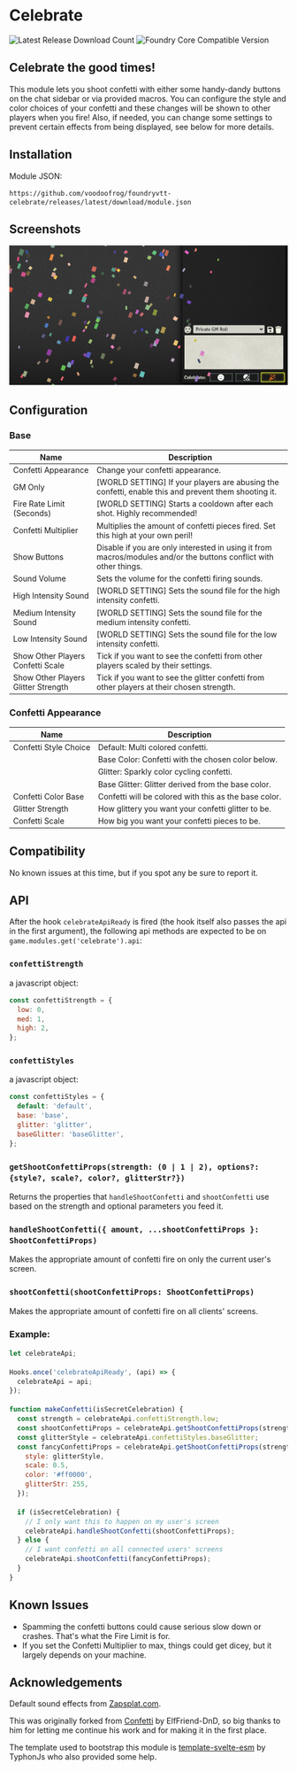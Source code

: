 # Celebrate

![Latest Release Download Count](https://img.shields.io/badge/dynamic/json?label=Downloads@latest&query=assets%5B1%5D.download_count&url=https%3A%2F%2Fapi.github.com%2Frepos%2Fvoodoofrog%2Ffoundryvtt-celebrate%2Freleases%2Flatest)
![Foundry Core Compatible Version](https://img.shields.io/badge/dynamic/json.svg?url=https%3A%2F%2Fraw.githubusercontent.com%2Fvoodoofrog%2Ffoundryvtt-celebrate%2Fmain%2Fpublic%2Fmodule.json&label=Foundry%20Version&query=$.compatibility.minimum&colorB=orange)

## Celebrate the good times!

This module lets you shoot confetti with either some handy-dandy buttons on the chat sidebar or via provided macros. You can configure the style and color choices of your confetti and these changes will be shown to other players when you fire! Also, if needed, you can change some settings to prevent certain effects from being displayed, see below for more details.

## Installation

Module JSON:

```
https://github.com/voodoofrog/foundryvtt-celebrate/releases/latest/download/module.json
```

## Screenshots

![Demonstration of the Confetti.](screenshot.png)

## Configuration

### Base

| **Name**                            | Description                                                                                                       |
| ----------------------------------- | ----------------------------------------------------------------------------------------------------------------- |
| Confetti Appearance                 | Change your confetti appearance.                                                                                  |
| GM Only                             | [WORLD SETTING] If your players are abusing the confetti, enable this and prevent them shooting it.               |
| Fire Rate Limit (Seconds)           | [WORLD SETTING] Starts a cooldown after each shot. Highly recommended!                                            |
| Confetti Multiplier                 | Multiplies the amount of confetti pieces fired. Set this high at your own peril!                                  |
| Show Buttons                        | Disable if you are only interested in using it from macros/modules and/or the buttons conflict with other things. |
| Sound Volume                        | Sets the volume for the confetti firing sounds.                                                                   |
| High Intensity Sound                | [WORLD SETTING] Sets the sound file for the high intensity confetti.                                              |
| Medium Intensity Sound              | [WORLD SETTING] Sets the sound file for the medium intensity confetti.                                            |
| Low Intensity Sound                 | [WORLD SETTING] Sets the sound file for the low intensity confetti.                                               |
| Show Other Players Confetti Scale   | Tick if you want to see the confetti from other players scaled by their settings.                                 |
| Show Other Players Glitter Strength | Tick if you want to see the glitter confetti from other players at their chosen strength.                         |

### Confetti Appearance

| **Name**              | Description                                           |
| --------------------- | ----------------------------------------------------- |
| Confetti Style Choice | Default: Multi colored confetti.                      |
|                       | Base Color: Confetti with the chosen color below.     |
|                       | Glitter: Sparkly color cycling confetti.              |
|                       | Base Glitter: Glitter derived from the base color.    |
| Confetti Color Base   | Confetti will be colored with this as the base color. |
| Glitter Strength      | How glittery you want your confetti glitter to be.    |
| Confetti Scale        | How big you want your confetti pieces to be.          |

## Compatibility

No known issues at this time, but if you spot any be sure to report it.

## API

After the hook `celebrateApiReady` is fired (the hook itself also passes the api in the first argument), the following api methods are expected to be on `game.modules.get('celebrate').api`:

### `confettiStrength`

a javascript object:

```js
const confettiStrength = {
  low: 0,
  med: 1,
  high: 2,
};
```

### `confettiStyles`

a javascript object:

```js
const confettiStyles = {
  default: 'default',
  base: 'base',
  glitter: 'glitter',
  baseGlitter: 'baseGlitter',
};
```

### `getShootConfettiProps(strength: (0 | 1 | 2), options?: {style?, scale?, color?, glitterStr?})`

Returns the properties that `handleShootConfetti` and `shootConfetti` use based on the strength and optional parameters you feed it.

### `handleShootConfetti({ amount, ...shootConfettiProps }: ShootConfettiProps)`

Makes the appropriate amount of confetti fire on only the current user's screen.

### `shootConfetti(shootConfettiProps: ShootConfettiProps)`

Makes the appropriate amount of confetti fire on all clients' screens.

### Example:

```js
let celebrateApi;

Hooks.once('celebrateApiReady', (api) => {
  celebrateApi = api;
});

function makeConfetti(isSecretCelebration) {
  const strength = celebrateApi.confettiStrength.low;
  const shootConfettiProps = celebrateApi.getShootConfettiProps(strength);
  const glitterStyle = celebrateApi.confettiStyles.baseGlitter;
  const fancyConfettiProps = celebrateApi.getShootConfettiProps(strength, {
    style: glitterStyle,
    scale: 0.5,
    color: '#ff0000',
    glitterStr: 255,
  });

  if (isSecretCelebration) {
    // I only want this to happen on my user's screen
    celebrateApi.handleShootConfetti(shootConfettiProps);
  } else {
    // I want confetti on all connected users' screens
    celebrateApi.shootConfetti(fancyConfettiProps);
  }
}
```

## Known Issues

- Spamming the confetti buttons could cause serious slow down or crashes. That's what the Fire Limit is for.
- If you set the Confetti Multiplier to max, things could get dicey, but it largely depends on your machine.

## Acknowledgements

Default sound effects from [Zapsplat.com](https://www.zapsplat.com/).

This was originally forked from [Confetti](https://github.com/ElfFriend-DnD/foundryvtt-confetti) by ElfFriend-DnD, so big thanks to him for letting me continue his work and for making it in the first place.

The template used to bootstrap this module is [template-svelte-esm](https://github.com/typhonjs-fvtt-demo/template-svelte-esm) by TyphonJs who also provided some help.
